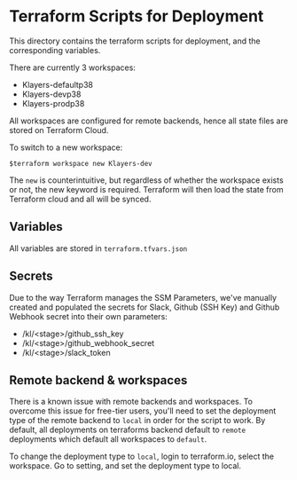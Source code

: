 # Terraform Scripts for Deployment

This directory contains the terraform scripts for deployment, and the corresponding variables.

There are currently 3 workspaces:

* Klayers-defaultp38
* Klayers-devp38
* Klayers-prodp38

All workspaces are configured for remote backends, hence all state files are stored on Terraform Cloud.

To switch to a new workspace:

    $terraform workspace new Klayers-dev

The `new` is counterintuitive, but regardless of whether the workspace exists or not, the new keyword is required. Terraform will then load the state from Terraform cloud and all will be synced.

## Variables

All variables are stored in `terraform.tfvars.json`

## Secrets

Due to the way Terraform manages the SSM Parameters, we've manually created and populated the secrets for Slack, Github (SSH Key) and Github Webhook secret into their own parameters:

* /kl/\<stage>/github_ssh_key
* /kl/\<stage>/github_webhook_secret
* /kl/\<stage>/slack_token

## Remote backend & workspaces

There is a known issue with remote backends and workspaces. To overcome this issue for free-tier users, you'll need to set the deployment type of the remote backend to `local` in order for the script to work. By default, all deployments on terraforms backend default to `remote` deployments which default all workspaces to `default`.

To change the deployment type to `local`, login to terraform.io, select the workspace. Go to setting, and set the deployment type to local.